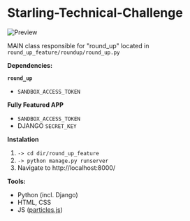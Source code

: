# Starling-Technical-Challenge

![Preview](https://media0.giphy.com/media/AWmVGaYIVr3hMVqwhf/giphy.gif?cid=790b7611172e0de04fc87a496b5187852e3d3af1ccdf7e41&rid=giphy.gif&ct=g)

MAIN class responsible for "round_up" located in `round_up_feature/roundup/round_up.py`

**Dependencies:**

**`round_up`**
- `SANDBOX_ACCESS_TOKEN`

**Fully Featured APP**
- `SANDBOX_ACCESS_TOKEN`
- DJANGO `SECRET_KEY`

**Instalation**

1) `-> cd dir/round_up_feature`
2) `-> python manage.py runserver`
3) Navigate to http://localhost:8000/

**Tools:**

- Python (incl. Django)
- HTML, CSS
- JS ([particles.js](https://vincentgarreau.com/particles.js/))
